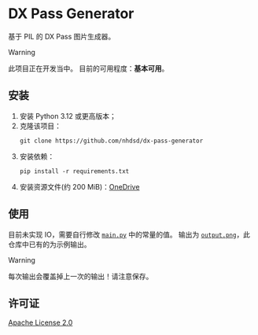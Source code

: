 # DX Pass Generator

基于 PIL 的 DX Pass 图片生成器。

> [!WARNING]
> 此项目正在开发当中。
> 目前的可用程度：**基本可用**。

## 安装

1. 安装 Python 3.12 或更高版本；
2. 克隆该项目：
   ```
   git clone https://github.com/nhdsd/dx-pass-generator
   ```
3. 安装依赖：
   ```
   pip install -r requirements.txt
   ```
4. 安装资源文件(约 200 MiB)：[OneDrive](https://1drv.ms/u/c/68dff5f977fb346f/EWVbUaAGXVpNgOnmXDfGwY8BIDpuBi-IrsE2haxx-yK3jg)

## 使用

目前未实现 IO，需要自行修改 [`main.py`](./main.py) 中的常量的值。
输出为 [`output.png`](./output.png)，此仓库中已有的为示例输出。

> [!WARNING]
> 每次输出会覆盖掉上一次的输出！请注意保存。

## 许可证

[Apache License 2.0](./LICENSE)